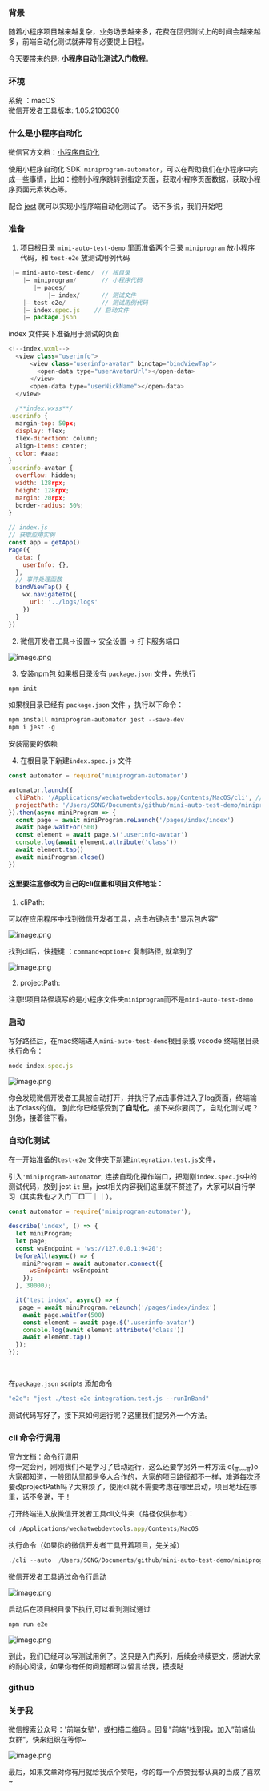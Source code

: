 

### 背景

随着小程序项目越来越复杂，业务场景越来多，花费在回归测试上的时间会越来越多，前端自动化测试就非常有必要提上日程。

今天要带来的是: **小程序自动化测试入门教程**。
### 环境
系统 ：macOS  
微信开发者工具版本: 1.05.2106300

### 什么是小程序自动化

微信官方文档：[小程序自动化 ](https://developers.weixin.qq.com/miniprogram/dev/devtools/auto/)

使用小程序自动化 SDK` miniprogram-automator`，可以在帮助我们在小程序中完成一些事情，比如：控制小程序跳转到指定页面，获取小程序页面数据，获取小程序页面元素状态等。

配合 [jest](https://www.jestjs.cn/) 就可以实现小程序端自动化测试了。
话不多说，我们开始吧

### 准备

 1. 项目根目录 `mini-auto-test-demo` 里面准备两个目录 `miniprogram`  放小程序代码，和 `test-e2e` 放测试用例代码 

       
```js
 |— mini-auto-test-demo/  // 根目录
    |— miniprogram/       // 小程序代码
       |— pages/    
           |— index/      // 测试文件
    |— test-e2e/          // 测试用例代码
    |— index.spec.js    // 启动文件
    |— package.json
```
index 文件夹下准备用于测试的页面
 
```js
<!--index.wxml-->
  <view class="userinfo">
      <view class="userinfo-avatar" bindtap="bindViewTap">
        <open-data type="userAvatarUrl"></open-data>
      </view>
      <open-data type="userNickName"></open-data>
  </view>
  
  /**index.wxss**/
.userinfo {
  margin-top: 50px;
  display: flex;
  flex-direction: column;
  align-items: center;
  color: #aaa;
}
.userinfo-avatar {
  overflow: hidden;
  width: 128rpx;
  height: 128rpx;
  margin: 20rpx;
  border-radius: 50%;
}
 
// index.js
// 获取应用实例
const app = getApp()
Page({
  data: {
    userInfo: {},
  },
  // 事件处理函数
  bindViewTap() {
    wx.navigateTo({
      url: '../logs/logs'
    })
  }
})
```

2. 微信开发者工具->设置-> 安全设置 -> 打卡服务端口

![image.png](https://p1-juejin.byteimg.com/tos-cn-i-k3u1fbpfcp/998c3546d0f74597bd5059fdae65624c~tplv-k3u1fbpfcp-watermark.image)

3. 安装npm包
如果根目录没有 `package.json` 文件，先执行

```js
npm init
```

如果根目录已经有 `package.json` 文件 ，执行以下命令：

```js
npm install miniprogram-automator jest --save-dev
npm i jest -g
```
安装需要的依赖

4. 在根目录下新建`index.spec.js` 文件

```js
const automator = require('miniprogram-automator')

automator.launch({
  cliPath: '/Applications/wechatwebdevtools.app/Contents/MacOS/cli', // 工具 cli 位置
  projectPath: '/Users/SONG/Documents/github/mini-auto-test-demo/miniprogram', // 项目文件地址
}).then(async miniProgram => {
  const page = await miniProgram.reLaunch('/pages/index/index')
  await page.waitFor(500)
  const element = await page.$('.userinfo-avatar')
  console.log(await element.attribute('class'))
  await element.tap()
  await miniProgram.close()
})

```
#### 这里要注意修改为自己的cli位置和项目文件地址：

1. cliPath:

可以在应用程序中找到微信开发者工具，点击右键点击"显示包内容"

![image.png](https://p9-juejin.byteimg.com/tos-cn-i-k3u1fbpfcp/200f2e95920f45698a9c6b11f1efe24e~tplv-k3u1fbpfcp-watermark.image)

找到cli后，快捷键 ：`command+option+c` 复制路径, 就拿到了

![image.png](https://p9-juejin.byteimg.com/tos-cn-i-k3u1fbpfcp/57dc60820aae43f2932437f584deb4e9~tplv-k3u1fbpfcp-watermark.image)


2. projectPath:

注意!!项目路径填写的是小程序文件夹`miniprogram`而不是`mini-auto-test-demo`


### 启动

写好路径后，在mac终端进入`mini-auto-test-demo`根目录或 vscode 终端根目录执行命令：

```js
node index.spec.js
```

![image.png](https://p9-juejin.byteimg.com/tos-cn-i-k3u1fbpfcp/4a67bc2ecd0b4f7db4b08dca8e3c9ae0~tplv-k3u1fbpfcp-watermark.image)

你会发现微信开发者工具被自动打开，并执行了点击事件进入了log页面，终端输出了class的值。
到此你已经感受到了**自动化**，接下来你要问了，自动化测试呢？别急，接着往下看。

### 自动化测试

在一开始准备的`test-e2e` 文件夹下新建`integration.test.js`文件，

引入`'miniprogram-automator`, 连接自动化操作端口，把刚刚`index.spec.js`中的测试代码，放到 jest `it` 里，jest相关内容我们这里就不赘述了，大家可以自行学习（其实我也才入门￣□￣｜｜）。

```js
const automator = require('miniprogram-automator');

describe('index', () => {
  let miniProgram;
  let page;
  const wsEndpoint = 'ws://127.0.0.1:9420';
  beforeAll(async() => {
    miniProgram = await automator.connect({
      wsEndpoint: wsEndpoint
    });
  }, 30000);

  it('test index', async() => {
   page = await miniProgram.reLaunch('/pages/index/index')
    await page.waitFor(500)
    const element = await page.$('.userinfo-avatar')
    console.log(await element.attribute('class'))
    await element.tap()
  });
});
 
 
```
在`package.json` scripts 添加命令

```js
"e2e": "jest ./test-e2e integration.test.js --runInBand"
```


测试代码写好了，接下来如何运行呢？这里我们提另外一个方法。

### cli 命令行调用

官方文档：[命令行调用](https://developers.weixin.qq.com/miniprogram/dev/devtools/cli.html)  
你一定会问，刚刚我们不是学习了启动运行，这么还要学另外一种方法 o(╥﹏╥)o 
大家都知道，一般团队里都是多人合作的，大家的项目路径都不一样，难道每次还要改projectPath吗？太麻烦了，使用cli就不需要考虑在哪里启动，项目地址在哪里，话不多说，干！


打开终端进入放微信开发者工具cli文件夹（路径仅供参考）：

```js
cd /Applications/wechatwebdevtools.app/Contents/MacOS 
```
执行命令（如果你的微信开发者工具开着项目，先关掉）

```js
./cli --auto  /Users/SONG/Documents/github/mini-auto-test-demo/miniprogram  --auto-port 9420
```
微信开发者工具通过命令行启动

![image.png](https://p9-juejin.byteimg.com/tos-cn-i-k3u1fbpfcp/6e76f9a5b5ef476ea84cf142c1ddc079~tplv-k3u1fbpfcp-watermark.image)

启动后在项目根目录下执行,可以看到测试通过

```js
npm run e2e
```
![image.png](https://p9-juejin.byteimg.com/tos-cn-i-k3u1fbpfcp/72cea710f66f4553a649ecaa206b3a7e~tplv-k3u1fbpfcp-watermark.image)

到此，我们已经可以写测试用例了。这只是入门系列，后续会持续更文，感谢大家的耐心阅读，如果你有任何问题都可以留言给我，摸摸哒
### github


### 关于我

微信搜索公众号：'前端女塾'，或扫描二维码 。回复"前端"找到我，加入”前端仙女群“，快来组织在等你~

![image.png](https://p3-juejin.byteimg.com/tos-cn-i-k3u1fbpfcp/9b97362a26b74270a56bd340e73ab3de~tplv-k3u1fbpfcp-zoom-1.image)


最后，如果文章对你有用就给我点个赞吧，你的每一个点赞我都认真的当成了喜欢~







